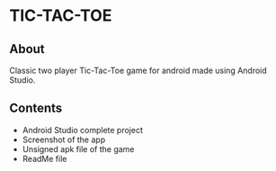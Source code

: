 # TIC-TAC-TOE

## About
Classic two player Tic-Tac-Toe game for android made using Android Studio.

## Contents
* Android Studio complete project
* Screenshot of the app
* Unsigned apk file of the game
* ReadMe file
